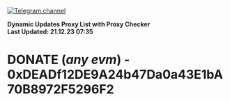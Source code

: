 [![Telegram channel](https://img.shields.io/endpoint?url=https://runkit.io/damiankrawczyk/telegram-badge/branches/master?url=https://t.me/n4z4v0d)](https://t.me/n4z4v0d) 

**Dynamic Updates Proxy List with Proxy Checker**  
**Last Updated: 21.12.23 07:35**

# DONATE (_any evm_) - 0xDEADf12DE9A24b47Da0a43E1bA70B8972F5296F2
